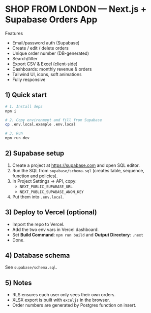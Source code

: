 # SHOP FROM LONDON — Next.js + Supabase Orders App

Features
- Email/password auth (Supabase)
- Create / edit / delete orders
- Unique order number (DB-generated)
- Search/filter
- Export CSV & Excel (client-side)
- Dashboards: monthly revenue & orders
- Tailwind UI, icons, soft animations
- Fully responsive

## 1) Quick start

```bash
# 1. Install deps
npm i

# 2. Copy environment and fill from Supabase
cp .env.local.example .env.local

# 3. Run
npm run dev
```

## 2) Supabase setup

1. Create a project at https://supabase.com and open SQL editor.
2. Run the SQL from `supabase/schema.sql` (creates table, sequence, function and policies).
3. In Project Settings → API, copy:
   - `NEXT_PUBLIC_SUPABASE_URL`
   - `NEXT_PUBLIC_SUPABASE_ANON_KEY`
4. Put them into `.env.local`.

## 3) Deploy to Vercel (optional)

- Import the repo to Vercel.
- Add the two env vars in Vercel dashboard.
- Set **Build Command**: `npm run build` and **Output Directory**: `.next`
- Done.

## 4) Database schema

See `supabase/schema.sql`.

## 5) Notes

- RLS ensures each user only sees their own orders.
- XLSX export is built with `exceljs` in the browser.
- Order numbers are generated by Postgres function on insert.
